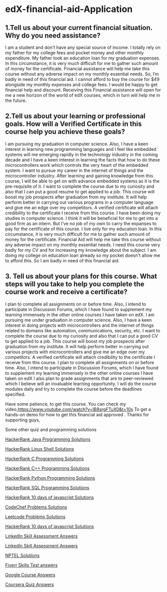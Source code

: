 # edX-financial-aid-Application

## 1.Tell us about your current financial situation. Why do you need assistance?
I am a student and don't have any special source of income. I totally rely on my father for my college fees and pocket money and other monthly expenditure. My father took an education loan for my graduation expenses. In this circumstance, it is very much difficult for me to gather such amount of money for the certificate. Financial assistance will help me take this course without any adverse impact on my monthly essential needs. So, I’m badly in need of this financial aid. I cannot afford to buy the course for $49 alongside my monthly expenses and college fees. I would be happy to get financial help and discount. Receiving this Financial assistance will open for me a new horizon of the world of edX courses, which in turn will help me in the future.

## 2.Tell us about your learning or professional goals. How will a Verified Certificate in this course help you achieve these goals?
I am pursuing my graduation in computer science. Also, I have a keen interest in learning new programming languages and I feel like embedded systems will me emerging rapidly in the technology industry in the coming decade and I have a keen interest in learning the facts that how to do these microcontrollers work which controls the very heart of the embedded system. I want to pursue my career in the internet of things and the microcontroller industry. After learning and gaining knowledge from this course, I will be able to get on with advance embedded systems as it is the pre-requisite of it. I want to complete the course due to my curiosity and also that I can put a good resume to get applied to a job. This course will boost my job prospects after graduation from my institute. It will help perform better in carrying out various programs in a computer language and give me an edge over my competitors. A verified certificate will attach credibility to the certificate I receive from this course. I have been doing my studies in computer science. I think it will be beneficial for me to get into a good firm as an intern. But I’ve no job of my own to carry the expanses to pay for the certificate of this course. I live only for my education loan. In this circumstance, it is very much difficult for me to gather such amount of money for the certificate. Financial Aid will help me take this course without any adverse impact on my monthly essential needs. I need this course very badly for my CV and for increasing my knowledge about the subject. I am doing my college on education loan already so my pocket doesn't allow me to afford this. So I am badly in need of this financial aid.

## 3. Tell us about your plans for this course. What steps will you take to help you complete the course work and receive a certificate?
I plan to complete all assignments on or before time. Also, I intend to participate in Discussion Forums, which I have found to supplement my learning immensely in the other online courses I have taken on edX. I am pursuing me under graduation in computer science. Also, I have a keen interest in doing projects with microcontrollers and the internet of things related to domains like automation, communications, security, etc. I want to complete the course due to my curiosity and also that I can put a good CV to get applied to a job. This course will boost my job prospects after graduation from my institute. It will help perform better in carrying out various projects with microcontrollers and give me an edge over my competitors. A verified certificate will attach credibility to the certificate I receive from this course. I plan to complete all assignments on or before time. Also, I intend to participate in Discussion Forums, which I have found to supplement my learning immensely in the other online courses I have taken on edX I also plan to grade assignments that are to peer-reviewed which I believe will an invaluable learning opportunity. I will do the course modules daily and try to complete the course before the deadlines specified.

Have some patience, to get this course.
You can check my video,https://www.youtube.com/watch?v=lB8srgFTuX0&t=10s To get a hands-on demo for how to get this financial aid approved . Thanks for supporting guys,

Some other quiz and programming solutions

<a href="https://www.chase2learn.com/hackerrank-java-programming-solutions/">HackerRank Java Programming Solutions</a>

<a href="https://www.chase2learn.com/hackerrank-linux-shell-solutions/">HackerRank Linux Shell Solutions</a>

<a href="https://www.chase2learn.com/hackerrank-c-programming-solutions/">HackerRank C Programming Solutions</a>

<a href="https://www.chase2learn.com/hackerrank-cpp-programming-solutions/">HackerRank C++ Programming Solutions</a>

<a href="https://www.chase2learn.com/python-hacker-rank-solution/">HackerRank Python Programming Solutions</a>

<a href="https://www.chase2learn.com/python-hacker-rank-solution/">HackerRank SQL Programming Solutions</a>

<a href="https://www.chase2learn.com/hackerrank-10-days-of-javascript-solutions/">HackerRank 10 days of javascript Solutions</a>


<a href="https://www.chase2learn.com/codechef-problems-solutions/">CodeChef Problems Solutions</a>

<a href="https://www.chase2learn.com/leetcode-problems-solutions/">Leetcode Problems Solutions</a>



<a href="https://www.chase2learn.com/hackerrank-10-days-of-javascript-solutions/">HackerRank 10 days of javascript Solutions</a>


<a href="https://www.chase2learn.com/linkedin-skill-assessment-answers/">LinkedIn Skill Assessment Answers</a>

<a href="https://www.chase2learn.com/linkedin-skill-assessment-answers/">LinkedIn Skill Assessment Answers</a>

<a href="https://www.chase2learn.com/nptel-solutions/">NPTEL Solutions</a>


<a href="https://www.chase2learn.com/fiverr-skills-test-answers/">Fiverr Skills Test answers</a>


<a href="https://www.chase2learn.com/google-course-answers/">Google Course Answers</a>

<a href="https://www.chase2learn.com/coursera-quiz-answers/">Coursera Quiz Answers</a>

